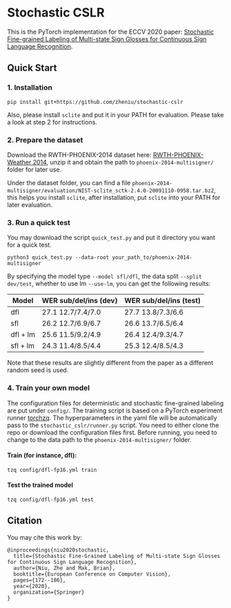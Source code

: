 # Stochastic CSLR

This is the PyTorch implementation for the ECCV 2020 paper: [Stochastic Fine-grained Labeling of Multi-state Sign Glosses for Continuous Sign Language Recognition](http://www.ecva.net/papers/eccv_2020/papers_ECCV/papers/123610171.pdf).

## Quick Start

### 1. Installation

```
pip install git+https://github.com/zheniu/stochastic-cslr
```

Also, please install `sclite` and put it in your PATH for evaluation. Please take a look at step 2 for instructions.

### 2. Prepare the dataset

Download the RWTH-PHOENIX-2014 dataset here: [RWTH-PHOENIX-Weather 2014](https://www-i6.informatik.rwth-aachen.de/~koller/RWTH-PHOENIX/), unzip it and obtain the path to `phoenix-2014-multisigner/` folder for later use.

Under the dataset folder, you can find a file `phoenix-2014-multisigner/evaluation/NIST-sclite_sctk-2.4.0-20091110-0958.tar.bz2`, this helps you install `sclite`, after installation, put `sclite` into your PATH for later evaluation.

### 3. Run a quick test

You may download the script `quick_test.py` and put it directory you want for a quick test.

```
python3 quick_test.py --data-root your_path_to/phoenix-2014-multisigner
```

By specifying the model type `--model sfl/dfl`, the data split `--split dev/test`, whether to use lm `--use-lm`, you can get the following results:

| Model    | WER sub/del/ins (dev) | WER sub/del/ins (test) |
| -------- | --------------------- | ---------------------- |
| dfl      | 27.1 12.7/7.4/7.0     | 27.7 13.8/7.3/6.6      |
| sfl      | 26.2 12.7/6.9/6.7     | 26.6 13.7/6.5/6.4      |
| dfl + lm | 25.6 11.5/9.2/4.9     | 26.4 12.4/9.3/4.7      |
| sfl + lm | 24.3 11.4/8.5/4.4     | 25.3 12.4/8.5/4.3      |

Note that these results are slightly different from the paper as a different random seed is used.

### 4. Train your own model

The configuration files for deterministic and stochastic fine-grained labeling are put under `config/`. The training script is based on a PyTorch experiment runner [torchzq](https://github.com/enhuiz/torchzq/tree/main/torchzq). The hyperparameters in the yaml file will be automatically pass to the `stochastic_cslr/runner.py` script. You need to either clone the repo or download the configuration files first. Before running, you need to change to the data path to the `phoenix-2014-multisigner/` folder.

#### Train (for instance, dfl):

```
tzq config/dfl-fp16.yml train
```

#### Test the trained model

```
tzq config/dfl-fp16.yml test
```

## Citation

You may cite this work by:

```
@inproceedings{niu2020stochastic,
  title={Stochastic Fine-Grained Labeling of Multi-state Sign Glosses for Continuous Sign Language Recognition},
  author={Niu, Zhe and Mak, Brian},
  booktitle={European Conference on Computer Vision},
  pages={172--186},
  year={2020},
  organization={Springer}
}
```
